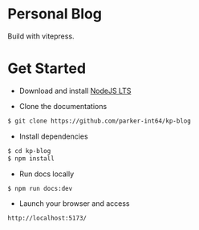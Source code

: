 # Personal Blog

Build with vitepress.


# Get Started

+ Download and install [NodeJS LTS](https://nodejs.org/en/download)

+ Clone the documentations

``` sh
$ git clone https://github.com/parker-int64/kp-blog
```

+ Install dependencies

``` sh
$ cd kp-blog
$ npm install
```

+ Run docs locally

``` sh
$ npm run docs:dev
```

+ Launch your browser and access 

``` txt
http://localhost:5173/
```